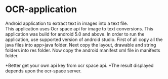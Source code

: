 # OCR-application
Android application to extract text in images into a text file.  
This application uses Ocr space api for image to text conversions.
This application was build for android 5.0 and above.
In order to run the application, use supported version of android studio.
First of all copy all the java files into app>java folder.
Next copy the layout, drawable and string folders into res folder.
Now copy the android manifest xml file in manifests folder.

*Better get your own api key from ocr space api.
*The result displayed depends upon the ocr-space server.
